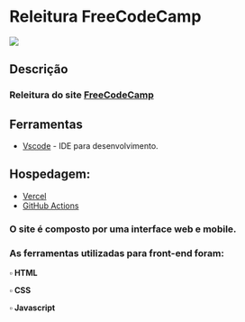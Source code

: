 # Releitura FreeCodeCamp

<fig>
<img src="https://uploaddeimagens.com.br/images/003/851/504/full/70e40c95-6cfe-4cf4-b986-81ad9609f07a.jpeg?1651509379"
</fig>
 
 
## Descrição
 
### Releitura do site [FreeCodeCamp](https://www.freecodecamp.org/)

 
## Ferramentas
* [Vscode](https://code.visualstudio.com/) - IDE para desenvolvimento.
 

 ## Hospedagem:
  
  * [Vercel](https://vercel.com/)
  * [GitHub Actions](https://docs.github.com/pt/actions) 
  
 

### O site é composto por uma interface web e mobile. 



### As ferramentas utilizadas para front-end foram: 
 
 ▫️ **HTML**
 
 ▫️ **CSS** 
 
 ▫️ **Javascript** 
  




